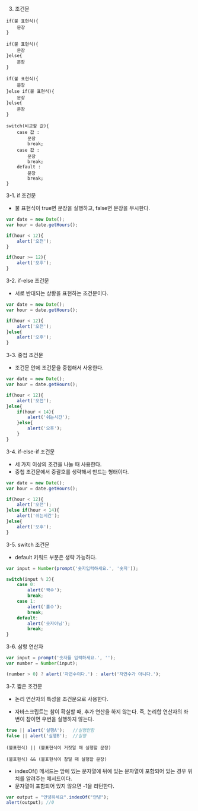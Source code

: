3. 조건문

```
if(불 표현식){
	문장
}
```

```
if(불 표현식){
	문장
}else{
	문장
}
```

```
if(불 표현식){
	문장
}else if(불 표현식){
	문장
}else{
	문장
}
```

```
switch(비교할 값){
	case 값 :
		문장
		break;
	case 값 :
		문장
		break;
	default :
		문장
		break;
}
```



3-1. if 조건문

- 불 표현식이 true면 문장을 실행하고, false면 문장을 무시한다.

```javascript
var date = new Date();
var hour = date.getHours();

if(hour < 12){
    alert('오전');
}

if(hour >= 12){
    alert('오후');
}
```



3-2. if-else 조건문

- 서로 반대되는 상황을 표현하는 조건문이다.

```javascript
var date = new Date();
var hour = date.getHours();

if(hour < 12){
    alert('오전');
}else{
    alert('오후');
}
```

 

3-3. 중첩 조건문

- 조건문 안에 조건문을 중첩해서 사용한다.

```javascript
var date = new Date();
var hour = date.getHours();

if(hour < 12){
    alert('오전');
}else{
	if(hour < 14){
		alert('쉬는시간');
	}else{
    	alert('오후');
	}
}
```



3-4. if-else-if 조건문

- 세 가지 이상의 조건을 나눌 때 사용한다.
- 중첩 조건문에서 중괄호를 생략해서 만드는 형태이다.

```javascript
var date = new Date();
var hour = date.getHours();

if(hour < 12){
    alert('오전');
}else if(hour < 14){
	alert('쉬는시간');
}else{
    alert('오후');
}
```



3-5. switch 조건문

- default 키워드 부분은 생략 가능하다.

```javascript
var input = Number(prompt('숫자입력하세요.', '숫자'));

switch(input % 2){
	case 0:
		alert('짝수');
		break;
	case 1:
		alert('홀수');
		break;
	default:
		alert('숫자아님');
		break;
}
```



3-6. 삼항 연산자

```javascript
var input = prompt('숫자를 입력하세요.', '');
var number = Number(input);

(number > 0) ? alert('자연수이다.') : alert('자연수가 아니다.');
```



3-7. 짧은 조건문

- 논리 연산자의 특성을 조건문으로 사용한다. 

- 자바스크립트는 참이 확실할 때, 추가 연산을 하지 않는다. 즉, 논리합 연산자의 좌변이 참이면 우변을 실행하지 않는다. 

```javascript
true || alert('실행A');	//실행안함
false || alert('실행B');	//실행
```

```
(불표현식) || (불표현식이 거짓일 때 실행할 문장)
```

```
(불표현식) && (불표현식이 참일 때 실행할 문장)
```



- indexOf() 메서드는 앞에 있는 문자열에 뒤에 있는 문자열이 포함되어 있는 경우 위치를 알려주는 메서드이다.
- 문자열이 포함되어 있지 않으면 -1을 리턴한다. 

```javascript
var output = "안녕하세요".indexOf("안녕");
alert(output); //0
```

